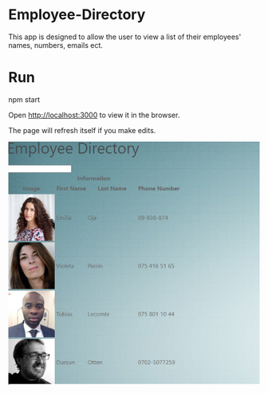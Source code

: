 # Employee-Directory
This app is designed to allow the user to view a list of their employees' names, numbers, emails ect.

# Run
npm start

Open [http://localhost:3000](http://localhost:3000) to view it in the browser.

The page will refresh itself if you make edits.<br />

![Image](screenshot.png)

